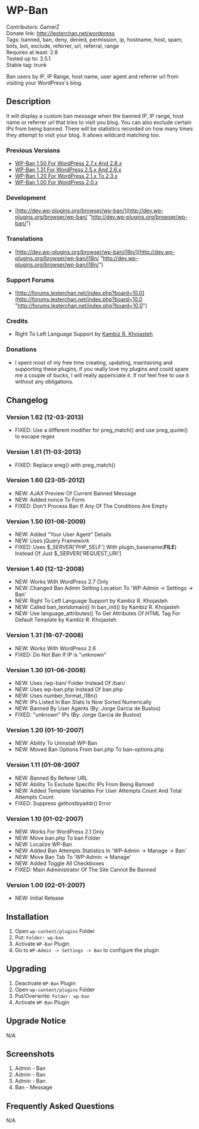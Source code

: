 # WP-Ban
Contributors: GamerZ  
Donate link: http://lesterchan.net/wordpress  
Tags: banned, ban, deny, denied, permission, ip, hostname, host, spam, bots, bot, exclude, referrer, url, referral, range  
Requires at least: 2.8  
Tested up to: 3.5.1  
Stable tag: trunk  

Ban users by IP, IP Range, host name, user agent and referrer url from visiting your WordPress's blog.

## Description

It will display a custom ban message when the banned IP, IP range, host name or referrer url that tries to visit you blog. You can also exclude certain IPs from being banned. There will be statistics recorded on how many times they attempt to visit your blog. It allows wildcard matching too.

### Previous Versions
* [WP-Ban 1.50 For WordPress 2.7.x And 2.8.x](http://downloads.wordpress.org/plugin/wp-ban.1.50.zip "WP-Ban 1.50 For WordPress 2.7.x And 2.8.x")
* [WP-Ban 1.31 For WordPress 2.5.x And 2.6.x](http://downloads.wordpress.org/plugin/wp-ban.1.31.zip "WP-Ban 1.31 For WordPress 2.5.x And 2.6.x")
* [WP-Ban 1.20 For WordPress 2.1.x To 2.3.x](http://downloads.wordpress.org/plugin/wp-ban.1.20.zip "WP-Ban 1.20 For WordPress 2.1.x To 2.3.x")
* [WP-Ban 1.00 For WordPress 2.0.x](http://downloads.wordpress.org/plugin/wp-ban.1.00.zip "WP-Ban 1.00 For WordPress 2.0.x")

### Development
* [http://dev.wp-plugins.org/browser/wp-ban/](http://dev.wp-plugins.org/browser/wp-ban/ "http://dev.wp-plugins.org/browser/wp-ban/")

### Translations
* [http://dev.wp-plugins.org/browser/wp-ban/i18n/](http://dev.wp-plugins.org/browser/wp-ban/i18n/ "http://dev.wp-plugins.org/browser/wp-ban/i18n/")

### Support Forums
* [http://forums.lesterchan.net/index.php?board=10.0](http://forums.lesterchan.net/index.php?board=10.0 "http://forums.lesterchan.net/index.php?board=10.0")

### Credits
* Right To Left Language Support by [Kambiz R. Khojasteh](http://persian-programming.com/ "Kambiz R. Khojasteh")

### Donations
* I spent most of my free time creating, updating, maintaining and supporting these plugins, if you really love my plugins and could spare me a couple of bucks, I will really appericiate it. If not feel free to use it without any obligations.

## Changelog

### Version 1.62 (12-03-2013)
* FIXED: Use a different modifier for preg_match() and use preg_quote() to escape regex

### Version 1.61 (11-03-2013)
* FIXED: Replace ereg() with preg_match()

### Version 1.60 (23-05-2012)
* NEW: AJAX Preview Of Current Banned Message
* NEW: Added nonce To Form
* FIXED: Don't Process Ban If Any Of The Conditions Are Empty

### Version 1.50 (01-06-2009)
* NEW: Added "Your User Agent" Details
* NEW: Uses jQuery Framework
* FIXED: Uses $_SERVER['PHP_SELF'] With plugin_basename(__FILE__) Instead Of Just $_SERVER['REQUEST_URI']

### Version 1.40 (12-12-2008)
* NEW: Works With WordPress 2.7 Only
* NEW: Changed Ban Admin Setting Location To 'WP-Admin -> Settings -> Ban'
* NEW: Right To Left Language Support by Kambiz R. Khojasteh
* NEW: Called ban_textdomain() In ban_init() by Kambiz R. Khojasteh
* NEW: Use language_attributes() To Get Attributes Of HTML Tag For Default Template by Kambiz R. Khojasteh

### Version 1.31 (16-07-2008)
* NEW: Works With WordPress 2.6
* FIXED: Do Not Ban If IP is "unknown"

### Version 1.30 (01-06-2008)
* NEW: Uses /wp-ban/ Folder Instead Of /ban/
* NEW: Uses wp-ban.php Instead Of ban.php
* NEW: Uses number_format_i18n()
* NEW: IPs Listed In Ban Stats Is Now Sorted Numerically
* NEW: Banned By User Agents (By: Jorge Garcia de Bustos)
* FIXED: "unknown" IPs (By: Jorge Garcia de Bustos)

### Version 1.20 (01-10-2007)
* NEW: Ability To Uninstall WP-Ban
* NEW: Moved Ban Options From ban.php To ban-options.php

### Version 1.11 (01-06-2007
* NEW: Banned By Referer URL
* NEW: Ability To Exclude Specific IPs From Being Banned
* NEW: Added Template Variables For User Attempts Count And Total Attempts Count
* FIXED: Suppress gethostbyaddr() Error

### Version 1.10 (01-02-2007)
* NEW: Works For WordPress 2.1 Only
* NEW: Move ban.php To ban Folder
* NEW: Localize WP-Ban
* NEW: Added Ban Attempts Statistics In 'WP-Admin -> Manage -> Ban'
* NEW: Move Ban Tab To 'WP-Admin -> Manage'
* NEW: Added Toggle All Checkboxes
* FIXED: Main Administrator Of The Site Cannot Be Banned

### Version 1.00 (02-01-2007)
* NEW: Initial Release

## Installation

1. Open `wp-content/plugins` Folder
2. Put: `Folder: wp-ban`
3. Activate `WP-Ban` Plugin
4. Go to `WP-Admin -> Settings -> Ban` to configure the plugin

## Upgrading

1. Deactivate `WP-Ban` Plugin
2. Open `wp-content/plugins` Folder
3. Put/Overwrite: `Folder: wp-ban`
4. Activate `WP-Ban` Plugin

## Upgrade Notice

N/A

## Screenshots

1. Admin - Ban
2. Admin - Ban
3. Admin - Ban
4. Ban - Message

## Frequently Asked Questions

N/A
